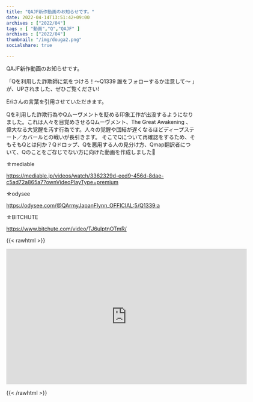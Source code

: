 ```yaml
---
title: "QAJF新作動画のお知らせです。"
date: 2022-04-14T13:51:42+09:00
archives : ["2022/04"]
tags : [ "動画","Q","QAJF" ]
archives : ["2022/04"]
thumbnail: "/img/douga2.png"
socialshare: true

---
```


QAJF新作動画のお知らせです。

「Qを利用した詐欺師に氣をつけろ！～Q1339 誰をフォローするか注意して～ 」が、UPされました、ぜひご覧ください!

Eriさんの言葉を引用させていただきます。

Qを利用した詐欺行為やQムーヴメントを貶める印象工作が出没するようになりました。これは人々を目覚めさせるQムーヴメント、The Great Awakening 、偉大なる大覚醒を汚す行為です。人々の覚醒や団結が遅くなるほどディープステート／カバールとの戦いが長引きます。
そこでQについて再確認をするため、そもそもQとは何か？Qドロップ、Qを悪用する人の見分け方、Qmap翻訳者について、Qのことをご存じでない方に向けた動画を作成しました🐸

☆mediable

https://mediable.jp/videos/watch/3362329d-eed9-456d-8dae-c5ad72a865a7?ownVideoPlayType=premium

☆odysee

https://odysee.com/@QArmyJapanFlynn_OFFICIAL:5/Q1339:a

☆BITCHUTE

https://www.bitchute.com/video/TJ6uIptnOTmR/

{{< rawhtml >}}

<iframe width="640" height="360" scrolling="no" frameborder="0" style="border: none;" src="https://www.bitchute.com/embed/TJ6uIptnOTmR/"></iframe>

{{< /rawhtml >}}
